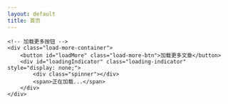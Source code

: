 ```yaml
---
layout: default
title: 首页
---
```


<div class="feed-container">
    <!-- 文章流将在这里动态加载 -->
    <div id="articleFeed" class="article-feed">
        <!-- 文章将通过JavaScript动态加载 -->
    </div>
    
    <!-- 加载更多按钮 -->
    <div class="load-more-container">
        <button id="loadMore" class="load-more-btn">加载更多文章</button>
        <div id="loadingIndicator" class="loading-indicator" style="display: none;">
            <div class="spinner"></div>
            <span>正在加载...</span>
        </div>
    </div>
</div>

<script>
// 文章数据（在实际应用中，这些数据可以从Jekyll的site.posts生成）
const articles = [
    {
        id: 1,
        title: "我的第一篇文章",
        author: "追雨星辰",
        date: "3小时前",
        excerpt: "这是我的第一篇测试文章，用于验证网站功能是否正常。在这里我将分享我的学习和思考过程。",
        content: "完整的文章内容...",
        url: "/intp.io/2024/01/15/我的第一篇文章.html",
        categories: ["测试", "教程"]
    },
    {
        id: 2,
        title: "GitHub使用技巧分享",
        author: "追雨星辰", 
        date: "1天前",
        excerpt: "分享一些实用的GitHub技巧和使用方法，帮助提高开发效率。",
        content: "完整的文章内容...",
        url: "/intp.io/2024/01/16/github使用技巧.html",
        categories: ["技术", "GitHub"]
    },
    {
        id: 3,
        title: "静态网站搭建心得",
        author: "追雨星辰",
        date: "2天前", 
        excerpt: "记录使用GitHub Pages和Jekyll搭建静态网站的过程和心得体会。",
        content: "完整的文章内容...",
        url: "/intp.io/2024/01/17/静态网站搭建心得.html",
        categories: ["技术", "建站"]
    },
    // 可以继续添加更多测试文章...
];

// 文章流功能
document.addEventListener('DOMContentLoaded', function() {
    const articleFeed = document.getElementById('articleFeed');
    const loadMoreBtn = document.getElementById('loadMore');
    const loadingIndicator = document.getElementById('loadingIndicator');
    
    let currentPage = 0;
    const articlesPerPage = 3;
    
    // 渲染单篇文章
    function renderArticle(article) {
        return `
        <article class="article-card" data-article-id="${article.id}">
            <div class="article-header">
                <h2 class="article-title">
                    <span class="article-icon">📝</span>
                    ${article.title}
                </h2>
                <div class="article-meta">
                    <span class="article-author">${article.author}</span>
                    <span class="article-date">${article.date}</span>
                </div>
            </div>
            
            <div class="article-excerpt">
                <p>${article.excerpt}</p >
            </div>
            
            <div class="article-footer">
                <div class="article-categories">
                    ${article.categories.map(cat => 
                        `<span class="category-tag">${cat}</span>`
                    ).join('')}
                </div>
                <a href=" " class="read-more-btn">阅读更多</a >
            </div>
        </article>
        `;
    }
    
    // 加载更多文章
    function loadMoreArticles() {
        loadingIndicator.style.display = 'flex';
        loadMoreBtn.style.display = 'none';
        
        // 模拟网络延迟
        setTimeout(() => {
            const startIndex = currentPage * articlesPerPage;
            const endIndex = startIndex + articlesPerPage;
            const articlesToShow = articles.slice(startIndex, endIndex);
            
            if (articlesToShow.length > 0) {
                articlesToShow.forEach(article => {
                    articleFeed.innerHTML += renderArticle(article);
                });
                currentPage++;
                loadMoreBtn.style.display = 'block';
            } else {
                loadMoreBtn.style.display = 'none';
                articleFeed.innerHTML += '<p class="no-more-articles">没有更多文章了</p >';
            }
            
            loadingIndicator.style.display = 'none';
        }, 800);
    }
    
    // 初始化加载第一页
    loadMoreArticles();
    
    // 绑定加载更多按钮事件
    loadMoreBtn.addEventListener('click', loadMoreArticles);
    
    // 无限滚动（可选）
    window.addEventListener('scroll', function() {
        if (window.innerHeight + window.scrollY >= document.body.offsetHeight - 1000) {
            if (!loadingIndicator.style.display || loadingIndicator.style.display === 'none') {
                loadMoreArticles();
            }
        }
    });
});
</script>
